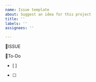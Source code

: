 ```yaml
---
name: Issue template
about: Suggest an idea for this project
title: ''
labels: ''
assignees: ''

---
```


📢ISSUE


📍To-Do
- [ ]
- [ ]
